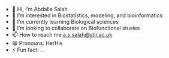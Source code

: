 - 👋 Hi, I’m Abdalla Salah
- 👀 I’m interested in Biostatistics, modeling, and bioinformatics
- 🌱 I’m currently learning Biological sciences
- 💞️ I’m looking to collaborate on Biofunctional stusies
- 📫 How to reach me a.s.salah@stir.ac.uk
- 😄 Pronouns: He/His
- ⚡ Fun fact: ...

<!---
AbdallaSalah91/AbdallaSalah91 is a ✨ special ✨ repository because its `README.md` (this file) appears on your GitHub profile.
You can click the Preview link to take a look at your changes.
--->
